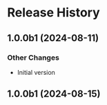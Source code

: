 # Release History

## 1.0.0b1 (2024-08-11)

### Other Changes

  - Initial version

## 1.0.0b1 (2024-08-15)

